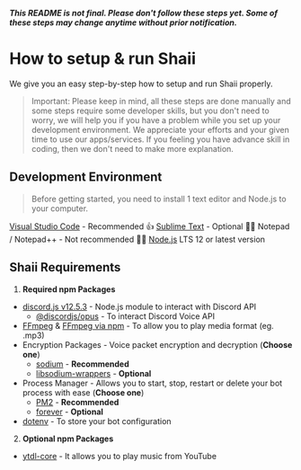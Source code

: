 ***This README is not final. Please don't follow these steps yet. Some of these steps may change anytime without prior notification.***

# How to setup & run Shaii
We give you an easy step-by-step how to setup and run Shaii properly.
> Important: Please keep in mind, all these steps are done manually and some steps require some developer skills, but you don't need to worry, we will help you if you have a problem while you set up your development environment. 
We appreciate your efforts and your given time to use our apps/services. If you feeling you have advance skill in coding, then we don't need to make more explanation.

## Development Environment
> Before getting started, you need to install 1 text editor and Node.js to your computer.

[Visual Studio Code](https://code.visualstudio.com/) - Recommended 👍
[Sublime Text](https://www.sublimetext.com/) - Optional 🤷‍♂️
Notepad / Notepad++ - Not recommended 🙅‍♂️
[Node.js](https://nodejs.org/en/) LTS 12 or latest version

## Shaii Requirements

<!-- 1. Terminals
  - Command Prompt (**Windows**)
  - Terminal (**Linux**)
> Note: If you choose VSC or Visual Studio Code, you don't need to use or open more terminal, because VSC already has configured built-in terminal. You can open and use it by pressing **Ctrl** + **J**. -->
1. **Required npm Packages**
  - [discord.js v12.5.3](https://www.npmjs.com/package/discord.js/v/12.5.3) - Node.js module to interact with Discord API
    - [@discordjs/opus](https://www.npmjs.com/package/@discordjs/opus) - To interact Discord Voice API
  - [FFmpeg](https://ffmpeg.org) & [FFmpeg via npm](https://www.npmjs.com/package/ffmpeg-static) - To allow you to play media format (eg. .mp3)
  - Encryption Packages - Voice packet encryption and decryption (**Choose one**)
    - [sodium](https://www.npmjs.com/package/sodium) - **Recommended**
    - [libsodium-wrappers](https://www.npmjs.com/package/libsodium-wrappers) - **Optional**
  - Process Manager - Allows you to start, stop, restart or delete your bot process with ease (**Choose one**)
    - [PM2](https://www.npmjs.com/package/pm2) - **Recommended**
    - [forever](https://www.npmjs.com/package/forever) - **Optional**
  - [dotenv](https://www.npmjs.com/package/dotenv) - To store your bot configuration
 
 2. **Optional npm Packages**
  - [ytdl-core](https://www.npmjs.com/package/ytdl-core) - It allows you to play music from YouTube
  
